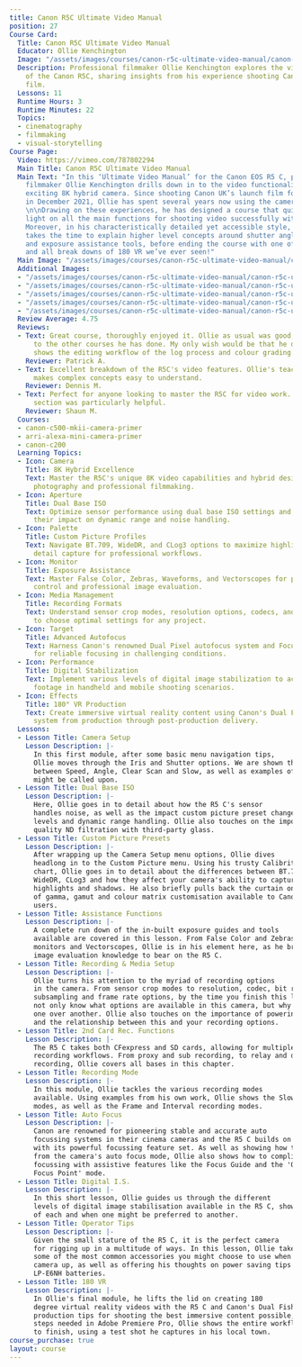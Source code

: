 ```yaml
---
title: Canon R5C Ultimate Video Manual
position: 27
Course Card:
  Title: Canon R5C Ultimate Video Manual
  Educator: Ollie Kenchington
  Image: "/assets/images/courses/canon-r5c-ultimate-video-manual/canon-r5c-ultimate-video-manual.jpg"
  Description: Professional filmmaker Ollie Kenchington explores the video capabilities
    of the Canon R5C, sharing insights from his experience shooting Canon's launch
    film.
  Lessons: 11
  Runtime Hours: 3
  Runtime Minutes: 22
  Topics:
  - cinematography
  - filmmaking
  - visual-storytelling
Course Page:
  Video: https://vimeo.com/787802294
  Main Title: Canon R5C Ultimate Video Manual
  Main Text: "In this ‘Ultimate Video Manual’ for the Canon EOS R5 C, professional
    filmmaker Ollie Kenchington drills down in to the video functionality of this
    exciting 8K hybrid camera. Since shooting Canon UK’s launch film for the R5 C
    in December 2021, Ollie has spent several years now using the camera on his productions.
    \n\nDrawing on these experiences, he has designed a course that quickly shed’s
    light on all the main functions for shooting video successfully with the R5 C.
    Moreover, in his characteristically detailed yet accessible style, Ollie even
    takes the time to explain higher level concepts around shutter angle, log gammas
    and exposure assistance tools, before ending the course with one of the most warts
    and all break downs of 180 VR we’ve ever seen!"
  Main Image: "/assets/images/courses/canon-r5c-ultimate-video-manual/canon-r5c-ultimate-video-manual-1.jpg"
  Additional Images:
  - "/assets/images/courses/canon-r5c-ultimate-video-manual/canon-r5c-ultimate-video-manual-2.jpg"
  - "/assets/images/courses/canon-r5c-ultimate-video-manual/canon-r5c-ultimate-video-manual-3.jpg"
  - "/assets/images/courses/canon-r5c-ultimate-video-manual/canon-r5c-ultimate-video-manual-4.jpg"
  - "/assets/images/courses/canon-r5c-ultimate-video-manual/canon-r5c-ultimate-video-manual-5.jpg"
  - "/assets/images/courses/canon-r5c-ultimate-video-manual/canon-r5c-ultimate-video-manual-6.jpg"
  Review Average: 4.75
  Reviews:
  - Text: Great course, thoroughly enjoyed it. Ollie as usual was good, looking forward
      to the other courses he has done. My only wish would be that he does one that
      shows the editing workflow of the log process and colour grading.
    Reviewer: Patrick A.
  - Text: Excellent breakdown of the R5C's video features. Ollie's teaching style
      makes complex concepts easy to understand.
    Reviewer: Dennis M.
  - Text: Perfect for anyone looking to master the R5C for video work. The 180 VR
      section was particularly helpful.
    Reviewer: Shaun M.
  Courses:
  - canon-c500-mkii-camera-primer
  - arri-alexa-mini-camera-primer
  - canon-c200
  Learning Topics:
  - Icon: Camera
    Title: 8K Hybrid Excellence
    Text: Master the R5C's unique 8K video capabilities and hybrid design that bridges
      photography and professional filmmaking.
  - Icon: Aperture
    Title: Dual Base ISO
    Text: Optimize sensor performance using dual base ISO settings and understand
      their impact on dynamic range and noise handling.
  - Icon: Palette
    Title: Custom Picture Profiles
    Text: Navigate BT.709, WideDR, and CLog3 options to maximize highlight and shadow
      detail capture for professional workflows.
  - Icon: Monitor
    Title: Exposure Assistance
    Text: Master False Color, Zebras, Waveforms, and Vectorscopes for precise exposure
      control and professional image evaluation.
  - Icon: Media Management
    Title: Recording Formats
    Text: Understand sensor crop modes, resolution options, codecs, and frame rates
      to choose optimal settings for any project.
  - Icon: Target
    Title: Advanced Autofocus
    Text: Harness Canon's renowned Dual Pixel autofocus system and Focus Guide features
      for reliable focusing in challenging conditions.
  - Icon: Performance
    Title: Digital Stabilization
    Text: Implement various levels of digital image stabilization to achieve smooth
      footage in handheld and mobile shooting scenarios.
  - Icon: Effects
    Title: 180° VR Production
    Text: Create immersive virtual reality content using Canon's Dual Fisheye lens
      system from production through post-production delivery.
  Lessons:
  - Lesson Title: Camera Setup
    Lesson Description: |-
      In this first module, after some basic menu navigation tips,
      Ollie moves through the Iris and Shutter options. We are shown the differences
      between Speed, Angle, Clear Scan and Slow, as well as examples of when each
      might be called upon.
  - Lesson Title: Dual Base ISO
    Lesson Description: |-
      Here, Ollie goes in to detail about how the R5 C's sensor
      handles noise, as well as the impact custom picture preset changes have on ISO
      levels and dynamic range handling. Ollie also touches on the importance of good
      quality ND filtration with third-party glass.
  - Lesson Title: Custom Picture Presets
    Lesson Description: |-
      After wrapping up the Camera Setup menu options, Ollie dives
      headlong in to the Custom Picture menu. Using his trusty Calibrite Video Checker
      chart, Ollie goes in to detail about the differences between BT.709 Standard,
      WideDR, CLog3 and how they affect your camera's ability to capture detail in
      highlights and shadows. He also briefly pulls back the curtain on the full extent
      of gamma, gamut and colour matrix customisation available to Canon cinema camera
      users.
  - Lesson Title: Assistance Functions
    Lesson Description: |-
      A complete run down of the in-built exposure guides and tools
      available are covered in this lesson. From False Color and Zebras, to Waveform
      monitors and Vectorscopes, Ollie is in his element here, as he brings his extensive
      image evaluation knowledge to bear on the R5 C.
  - Lesson Title: Recording & Media Setup
    Lesson Description: |-
      Ollie turns his attention to the myriad of recording options
      in the camera. From sensor crop modes to resolution, codec, bit rate, chroma
      subsampling and frame rate options, by the time you finish this lesson, you'll
      not only know what options are available in this camera, but why you would choose
      one over another. Ollie also touches on the importance of powering the camera
      and the relationship between this and your recording options.
  - Lesson Title: 2nd Card Rec. Functions
    Lesson Description: |-
      The R5 C takes both CFexpress and SD cards, allowing for multiple
      recording workflows. From proxy and sub recording, to relay and double slot
      recording, Ollie covers all bases in this chapter.
  - Lesson Title: Recording Mode
    Lesson Description: |-
      In this module, Ollie tackles the various recording modes
      available. Using examples from his own work, Ollie shows the Slow & Fast Motion
      modes, as well as the Frame and Interval recording modes.
  - Lesson Title: Auto Focus
    Lesson Description: |-
      Canon are renowned for pioneering stable and accurate auto
      focussing systems in their cinema cameras and the R5 C builds on that legacy
      with its powerful focussing feature set. As well as showing how to get the best
      from the camera's auto focus mode, Ollie also shows how to compliment manual
      focussing with assistive features like the Focus Guide and the 'Only Around
      Focus Point' mode.
  - Lesson Title: Digital I.S.
    Lesson Description: |-
      In this short lesson, Ollie guides us through the different
      levels of digital image stabilisation available in the R5 C, showing examples
      of each and when one might be preferred to another.
  - Lesson Title: Operator Tips
    Lesson Description: |-
      Given the small stature of the R5 C, it is the perfect camera
      for rigging up in a multitude of ways. In this lesson, Ollie takes us through
      some of the most common accessories you might choose to use when rigging this
      camera up, as well as offering his thoughts on power saving tips with Canon's
      LP-E6NH batteries.
  - Lesson Title: 180 VR
    Lesson Description: |-
      In Ollie's final module, he lifts the lid on creating 180
      degree virtual reality videos with the R5 C and Canon's Dual Fisheye Lens. From
      production tips for shooting the best immersive content possible, to post-production
      steps needed in Adobe Premiere Pro, Ollie shows the entire workflow from start
      to finish, using a test shot he captures in his local town.
course_purchase: true
layout: course
---
```


